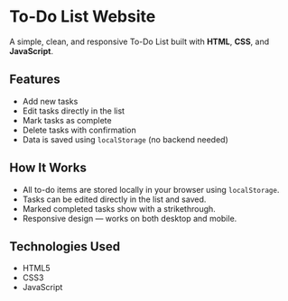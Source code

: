 # To-Do List Website

A simple, clean, and responsive To-Do List built with **HTML**, **CSS**, and **JavaScript**.

## Features

- Add new tasks  
- Edit tasks directly in the list  
-  Mark tasks as complete  
- Delete tasks with confirmation  
- Data is saved using `localStorage` (no backend needed)

## How It Works

- All to-do items are stored locally in your browser using `localStorage`.
- Tasks can be edited directly in the list and saved.
- Marked completed tasks show with a strikethrough.
- Responsive design — works on both desktop and mobile.

## Technologies Used

- HTML5  
- CSS3  
- JavaScript

